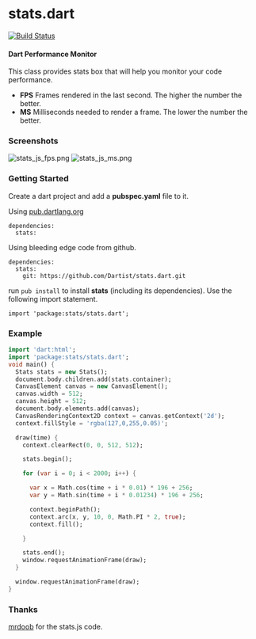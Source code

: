 stats.dart
==========

[![Build Status](https://drone.io/github.com/Dartist/stats.dart/status.png)](https://drone.io/github.com/Dartist/stats.dart/latest)

#### Dart Performance Monitor ####

This class provides stats box that will help you monitor your code performance.

* **FPS** Frames rendered in the last second. The higher the number the better.
* **MS** Milliseconds needed to render a frame. The lower the number the better.

### Screenshots ###

![stats_js_fps.png](https://raw.github.com/Dartist/stats.dart/master/asset/stats_dart_fps.png)
![stats_js_ms.png](https://raw.github.com/Dartist/stats.dart/master/asset/stats_dart_ms.png)

### Getting Started ###
Create a dart project and add a **pubspec.yaml** file to it.

Using [pub.dartlang.org](http://pub.dartlang.org/packages/stats)

```
dependencies:
  stats:
```

Using bleeding edge code from github.

```
dependencies:
  stats:
    git: https://github.com/Dartist/stats.dart.git
```

run `pub install` to install **stats** (including its dependencies). Use the following import statement.

```
import 'package:stats/stats.dart';
```

### Example ###

```dart
import 'dart:html';
import 'package:stats/stats.dart';
void main() {
  Stats stats = new Stats();
  document.body.children.add(stats.container);
  CanvasElement canvas = new CanvasElement();
  canvas.width = 512;
  canvas.height = 512;
  document.body.elements.add(canvas);
  CanvasRenderingContext2D context = canvas.getContext('2d');
  context.fillStyle = 'rgba(127,0,255,0.05)';

  draw(time) {
    context.clearRect(0, 0, 512, 512);

    stats.begin();

    for (var i = 0; i < 2000; i++) {

      var x = Math.cos(time + i * 0.01) * 196 + 256;
      var y = Math.sin(time + i * 0.01234) * 196 + 256;

      context.beginPath();
      context.arc(x, y, 10, 0, Math.PI * 2, true);
      context.fill();

    }

    stats.end();
    window.requestAnimationFrame(draw);
  }

  window.requestAnimationFrame(draw);
}
```

### Thanks ###
[mrdoob](http://mrdoob.github.com/stats.js/) for the stats.js code.

